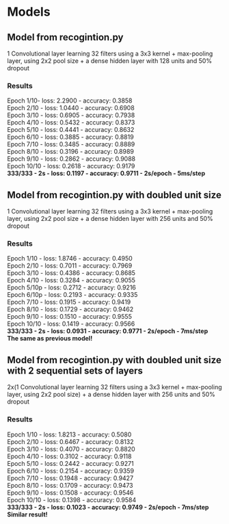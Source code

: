 # Models

## Model from recogintion.py
1 Convolutional layer learning 32 filters using a 3x3 kernel + max-pooling layer, using 2x2 pool size + a dense hidden layer with 128 units and 50% dropout

### Results
Epoch 1/10- loss: 2.2900 - accuracy: 0.3858\
Epoch 2/10 - loss: 1.0440 - accuracy: 0.6908\
Epoch 3/10 - loss: 0.6905 - accuracy: 0.7938\
Epoch 4/10 - loss: 0.5432 - accuracy: 0.8373\
Epoch 5/10 - loss: 0.4441 - accuracy: 0.8632\
Epoch 6/10 - loss: 0.3885 - accuracy: 0.8819\
Epoch 7/10 - loss: 0.3485 - accuracy: 0.8889\
Epoch 8/10 - loss: 0.3196 - accuracy: 0.8989\
Epoch 9/10 - loss: 0.2862 - accuracy: 0.9088\
Epoch 10/10 - loss: 0.2618 - accuracy: 0.9179\
**333/333 - 2s - loss: 0.1197 - accuracy: 0.9711 - 2s/epoch - 5ms/step**

## Model from recogintion.py with doubled unit size
1 Convolutional layer learning 32 filters using a 3x3 kernel + max-pooling layer, using 2x2 pool size + a dense hidden layer with 256 units and 50% dropout

### Results
Epoch 1/10 - loss: 1.8746 - accuracy: 0.4950\
Epoch 2/10 - loss: 0.7011 - accuracy: 0.7969\
Epoch 3/10 - loss: 0.4386 - accuracy: 0.8685\
Epoch 4/10 - loss: 0.3284 - accuracy: 0.9055\
Epoch 5/10p - loss: 0.2712 - accuracy: 0.9216\
Epoch 6/10p - loss: 0.2193 - accuracy: 0.9335\
Epoch 7/10 - loss: 0.1915 - accuracy: 0.9419\
Epoch 8/10 - loss: 0.1729 - accuracy: 0.9462\
Epoch 9/10 - loss: 0.1510 - accuracy: 0.9555\
Epoch 10/10 - loss: 0.1419 - accuracy: 0.9566\
**333/333 - 2s - loss: 0.0931 - accuracy: 0.9771 - 2s/epoch - 7ms/step**\
**The same as previous model!**

## Model from recogintion.py with doubled unit size with 2 sequential sets of layers
2x(1 Convolutional layer learning 32 filters using a 3x3 kernel + max-pooling layer, using 2x2 pool size) + a dense hidden layer with 256 units and 50% dropout

### Results
Epoch 1/10 - loss: 1.8213 - accuracy: 0.5080\
Epoch 2/10 - loss: 0.6467 - accuracy: 0.8132\
Epoch 3/10 - loss: 0.4070 - accuracy: 0.8820\
Epoch 4/10 - loss: 0.3102 - accuracy: 0.9118\
Epoch 5/10 - loss: 0.2442 - accuracy: 0.9271\
Epoch 6/10 - loss: 0.2154 - accuracy: 0.9359\
Epoch 7/10 - loss: 0.1948 - accuracy: 0.9427\
Epoch 8/10 - loss: 0.1709 - accuracy: 0.9473\
Epoch 9/10 - loss: 0.1508 - accuracy: 0.9546\
Epoch 10/10 - loss: 0.1398 - accuracy: 0.9584\
**333/333 - 2s - loss: 0.1023 - accuracy: 0.9749 - 2s/epoch - 7ms/step**\
**Similar result!**